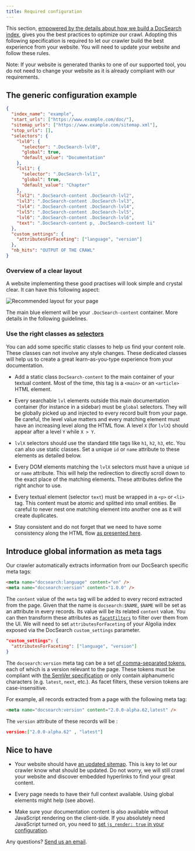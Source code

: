 ```yaml
---
title: Required configuration
---
```


This section, [empowered by the details about how we build a DocSearch
index][1], gives you the best practices to optimize our crawl. Adopting this
following specification is required to let our crawler build the best experience
from your website. You will need to update your website and follow these rules.

Note: If your website is generated thanks to one of our supported tool, you do
not need to change your website as it is already compliant with our
requirements.

## The generic configuration example

```json
{
  "index_name": "example",
  "start_urls": ["https://www.example.com/doc/"],
  "sitemap_urls": ["https://www.example.com/sitemap.xml"],
  "stop_urls": [],
  "selectors": {
    "lvl0": {
      "selector": ".DocSearch-lvl0",
      "global": true,
      "default_value": "Documentation"
    },
    "lvl1": {
      "selector": ".DocSearch-lvl1",
      "global": true,
      "default_value": "Chapter"
    },
    "lvl2": ".DocSearch-content .DocSearch-lvl2",
    "lvl3": ".DocSearch-content .DocSearch-lvl3",
    "lvl4": ".DocSearch-content .DocSearch-lvl4",
    "lvl5": ".DocSearch-content .DocSearch-lvl5",
    "lvl6": ".DocSearch-content .DocSearch-lvl6",
    "text": ".DocSearch-content p, .DocSearch-content li"
  },
  "custom_settings": {
    "attributesForFaceting": ["language", "version"]
  },
  "nb_hits": "OUTPUT OF THE CRAWL"
}
```

### Overview of a clear layout

A website implementing these good practises will look simple and crystal clear.
It can have this following aspect:

<img src="https://docsearch.algolia.com/img/assets/recommended-layout.png" alt="Recommended layout for your page"/>

The main blue element will be your `.DocSearch-content` container. More details
in the following guidelines.

### Use the right classes as [selectors][2]

You can add some specific static classes to help us find your content role.
These classes can not involve any style changes. These dedicated classes will
help us to create a great learn-as-you-type experience from your documentation.

- Add a static class `DocSearch-content` to the main container of your textual
  content. Most of the time, this tag is a `<main>` or an `<article>` HTML
  element.

- Every searchable `lvl` elements outside this main documentation container (for
  instance in a sidebar) must be `global` selectors. They will be globally
  picked up and injected to every record built from your page. Be careful, the
  level value matters and every matching element must have an increasing level
  along the HTML flow. A level `X` (for `lvlX`) should appear after a level `Y`
  while `X > Y`.

- `lvlX` selectors should use the standard title tags like `h1`, `h2`, `h3`,
  etc. You can also use static classes. Set a unique `id` or `name` attribute to
  these elements as detailed below.

- Every DOM elements matching the `lvlX` selectors must have a unique `id` or
  `name` attribute. This will help the redirection to directly scroll down to
  the exact place of the matching elements. These attributes define the right
  anchor to use.

- Every textual element (selector `text`) must be wrapped in a `<p>` or `<li>`
  tag. This content must be atomic and splitted into small entities. Be careful
  to never nest one matching element into another one as it will create
  duplicates.

- Stay consistent and do not forget that we need to have some consistency along
  the HTML flow [as presented here][1].

## Introduce global information as meta tags

Our crawler automatically extracts information from our DocSearch specific meta
tags:

```html
<meta name="docsearch:language" content="en" />
<meta name="docsearch:version" content="1.0.0" />
```

The `content` value of the `meta` tag will be added to every record extracted
from the page. Given that the name is `docsearch:$NAME`, `$NAME` will be set as
an attribute in every records. Its value will be its related `content` value.
You can then transform these attributes as [`facetFilters`][3] to filter over
them from the UI. We will need to set `attributesForFaceting` of your Algolia
index exposed via the DocSearch `custom_settings` parameter.

```json
"custom_settings": {
  "attributesForFaceting": ["language", "version"]
}
```

The `docsearch:version` meta tag can be a set [of comma-separated tokens][4],
each of which is a version relevant to the page. These tokens must be compliant
with [the SemVer specification][5] or only contain alphanumeric characters (e.g.
`latest`, `next`, etc.). As facet filters, these version tokens are
case-insensitive.

For example, all records extracted from a page with the following meta tag:

```html
<meta name="docsearch:version" content="2.0.0-alpha.62,latest" />
```

The `version` attribute of these records will be :

```json
version:["2.0.0-alpha.62" , "latest"]
```

## Nice to have

- Your website should have [an updated sitemap][6]. This is key to let our
  crawler know what should be updated. Do not worry, we will still crawl your
  website and discover embedded hyperlinks to find your great content.

- Every page needs to have their full context available. Using global elements
  might help (see above).

- Make sure your documentation content is also available without JavaScript
  rendering on the client-side. If you absolutely need JavaScript turned on, you
  need to [set `js_render: true` in your configuration][7].

Any questions? [Send us an email][8].

[1]: how-do-we-build-an-index.mdx
[2]: config-file.md
[3]: https://www.algolia.com/doc/guides/searching/filtering/#facet-filters
[4]:
  https://html.spec.whatwg.org/dev/common-microsyntaxes.html#comma-separated-tokens
[5]: https://semver.org/
[6]: https://www.sitemaps.org/
[7]: config-file.md
[8]: mailto:DocSearch@algolia.com
